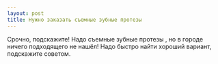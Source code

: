 ```yaml
---
layout: post 
title: Нужно заказать съемные зубные протезы  
--- 
```

Срочно, подскажите! Надо съемные зубные протезы , но в городе ничего подходящего не нашёл! Надо быстро найти хороший вариант, подскажите советом.